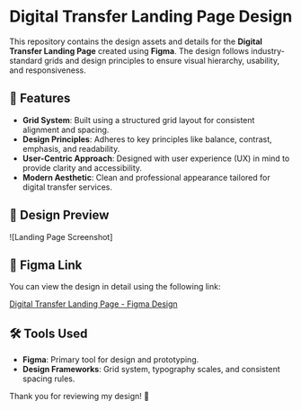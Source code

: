 # Digital Transfer Landing Page Design

This repository contains the design assets and details for the **Digital Transfer Landing Page** created using **Figma**. The design follows industry-standard grids and design principles to ensure visual hierarchy, usability, and responsiveness.

## 🌟 Features

- **Grid System**: Built using a structured grid layout for consistent alignment and spacing.
- **Design Principles**: Adheres to key principles like balance, contrast, emphasis, and readability.
- **User-Centric Approach**: Designed with user experience (UX) in mind to provide clarity and accessibility.
- **Modern Aesthetic**: Clean and professional appearance tailored for digital transfer services.

## 📸 Design Preview

![Landing Page Screenshot]

## 🔗 Figma Link

You can view the design in detail using the following link:

[Digital Transfer Landing Page - Figma Design](https://www.figma.com/design/lqtKbw6pZNHcJ7q2o1J2UR/Project3(digital)?node-id=0-1&t=OXe9ZJR8eDXagJij-1)

## 🛠️ Tools Used

- **Figma**: Primary tool for design and prototyping.
- **Design Frameworks**: Grid system, typography scales, and consistent spacing rules.

Thank you for reviewing my design! 🙌

